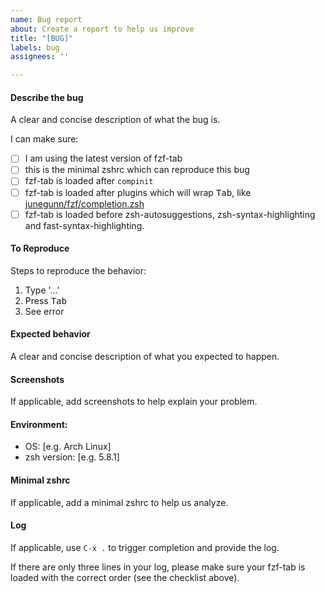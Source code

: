 ```yaml
---
name: Bug report
about: Create a report to help us improve
title: "[BUG]"
labels: bug
assignees: ''

---
```


#### Describe the bug
A clear and concise description of what the bug is.

I can make sure:
- [ ] I am using the latest version of fzf-tab
- [ ] this is the minimal zshrc which can reproduce this bug
- [ ] fzf-tab is loaded after `compinit`
- [ ] fzf-tab is loaded after plugins which will wrap <kbd>Tab</kbd>, like [junegunn/fzf/completion.zsh](https://github.com/junegunn/fzf/blob/master/shell/completion.zsh)
- [ ] fzf-tab is loaded before zsh-autosuggestions, zsh-syntax-highlighting and fast-syntax-highlighting.

#### To Reproduce
Steps to reproduce the behavior:
1. Type '...'
2. Press <kbd>Tab</kbd>
4. See error

#### Expected behavior
A clear and concise description of what you expected to happen.

#### Screenshots
If applicable, add screenshots to help explain your problem.

#### Environment:
 - OS: [e.g. Arch Linux]
 - zsh version: [e.g. 5.8.1]

#### Minimal zshrc
If applicable, add a minimal zshrc to help us analyze.

#### Log
If applicable, use `C-x .` to trigger completion and provide the log.

If there are only three lines in your log, please make sure your fzf-tab is loaded with the correct order (see the checklist above).
